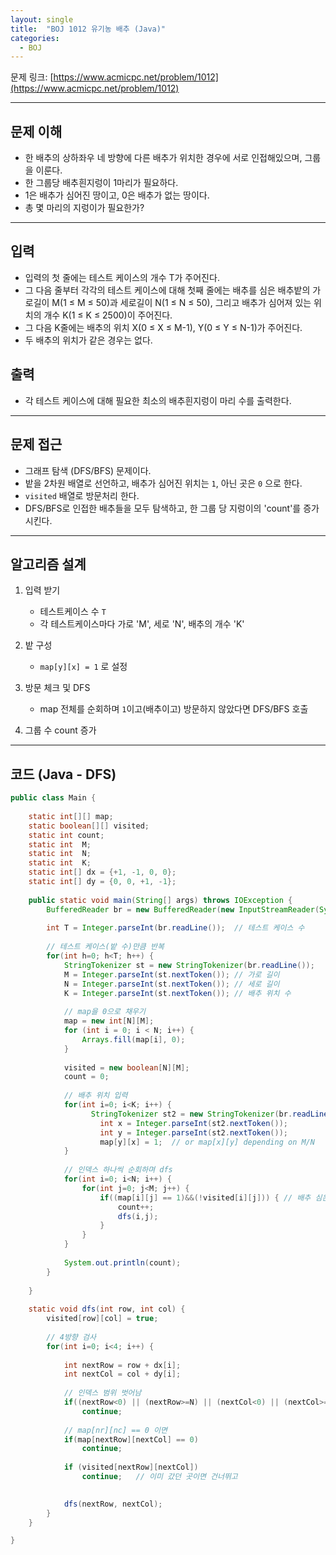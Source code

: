 ```yaml
---
layout: single
title:  "BOJ 1012 유기농 배추 (Java)"
categories: 
  - BOJ
---
```


문제 링크: [https://www.acmicpc.net/problem/1012](https://www.acmicpc.net/problem/1012)

---

## 문제 이해

- 한 배추의 상하좌우 네 방향에 다른 배추가 위치한 경우에 서로 인접해있으며, 그룹을 이룬다.
- 한 그룹당 배추흰지렁이 1마리가 필요하다.
- 1은 배추가 심어진 땅이고, 0은 배추가 없는 땅이다.
- 총 몇 마리의 지렁이가 필요한가?

---

## 입력
- 입력의 첫 줄에는 테스트 케이스의 개수 T가 주어진다. 
- 그 다음 줄부터 각각의 테스트 케이스에 대해 첫째 줄에는 배추를 심은 배추밭의 가로길이 M(1 ≤ M ≤ 50)과 세로길이 N(1 ≤ N ≤ 50), 그리고 배추가 심어져 있는 위치의 개수 K(1 ≤ K ≤ 2500)이 주어진다. 
- 그 다음 K줄에는 배추의 위치 X(0 ≤ X ≤ M-1), Y(0 ≤ Y ≤ N-1)가 주어진다. 
- 두 배추의 위치가 같은 경우는 없다.


## 출력
- 각 테스트 케이스에 대해 필요한 최소의 배추흰지렁이 마리 수를 출력한다.


---

## 문제 접근

- 그래프 탐색 (DFS/BFS) 문제이다.
- 밭을 2차원 배열로 선언하고, 배추가 심어진 위치는 `1`, 아닌 곳은 `0` 으로 한다.
- `visited` 배열로 방문처리 한다.
- DFS/BFS로 인접한 배추들을 모두 탐색하고, 한 그룹 당 지렁이의 'count'를 증가시킨다.

---

## 알고리즘 설계

1. 입력 받기
   - 테스트케이스 수 `T`
   - 각 테스트케이스마다 가로 'M', 세로 'N', 배추의 개수 'K'
2. 밭 구성
   - `map[y][x] = 1` 로 설정
3. 방문 체크 및 DFS
   - map 전체를 순회하며 `1`이고(배추이고) 방문하지 않았다면 DFS/BFS 호출

4. 그룹 수 count 증가

---

## 코드 (Java - DFS)

```java
public class Main {
	
	static int[][] map;
	static boolean[][] visited;
	static int count;
	static int  M;
	static int  N;
	static int  K;
	static int[] dx = {+1, -1, 0, 0};
	static int[] dy = {0, 0, +1, -1};
	
	public static void main(String[] args) throws IOException {
		BufferedReader br = new BufferedReader(new InputStreamReader(System.in));
		
		int T = Integer.parseInt(br.readLine());  // 테스트 케이스 수
		
		// 테스트 케이스(밭 수)만큼 반복
		for(int h=0; h<T; h++) {
			StringTokenizer st = new StringTokenizer(br.readLine());
			M = Integer.parseInt(st.nextToken()); // 가로 길이
			N = Integer.parseInt(st.nextToken()); // 세로 길이
			K = Integer.parseInt(st.nextToken()); // 배추 위치 수
			
			// map을 0으로 채우기
			map = new int[N][M];
			for (int i = 0; i < N; i++) {
			    Arrays.fill(map[i], 0);
			}
			
			visited = new boolean[N][M];
			count = 0;
			
			// 배추 위치 입력
			for(int i=0; i<K; i++) {
				  StringTokenizer st2 = new StringTokenizer(br.readLine());
				    int x = Integer.parseInt(st2.nextToken());
				    int y = Integer.parseInt(st2.nextToken());
				    map[y][x] = 1;  // or map[x][y] depending on M/N
			}
			
			// 인덱스 하나씩 순회하며 dfs
			for(int i=0; i<N; i++) {
				for(int j=0; j<M; j++) {
					if((map[i][j] == 1)&&(!visited[i][j])) { // 배추 심은 땅(1)이고, 방문x라면
						count++;
						dfs(i,j);
					}
				}
			}
			
			System.out.println(count);
		}
		
	}
	
	static void dfs(int row, int col) {
		visited[row][col] = true;
		
		// 4방향 검사
		for(int i=0; i<4; i++) {
			
			int nextRow = row + dx[i];
		    int nextCol = col + dy[i];
			
			// 인덱스 범위 벗어남
			if((nextRow<0) || (nextRow>=N) || (nextCol<0) || (nextCol>=M))
				continue;
			
			// map[nr][nc] == 0 이면
			if(map[nextRow][nextCol] == 0)
				continue;
			
			if (visited[nextRow][nextCol])
			    continue;   // 이미 갔던 곳이면 건너뛰고

			
			dfs(nextRow, nextCol);
		}
	}

}



